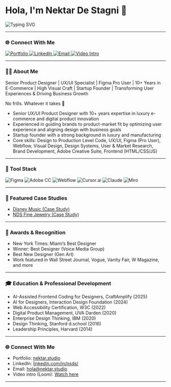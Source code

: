 </center>

# Hola, I'm Nektar De Stagni 👋

<img src="https://readme-typing-svg.demolab.com?font=Fira+Code&pause=1000&color=3AC0FF&width=600&lines=Senior+UX%2FUI+Product+Designer;Figma+Pro+User+%26+AI+Advocate;Designing+for+Impact+and+Accessibility" alt="Typing SVG"/>

---
### 🌐 Connect With Me
<p align="left">
  <a href="https://www.nektar.studio" target="_blank" rel="noopener noreferrer">
    <img src="https://img.shields.io/badge/Portfolio-nektar.studio-00BFFF?style=flat-square&logo=about-dot-me&logoColor=white" alt="Portfolio" />
  </a>
  <a href="https://www.linkedin.com/in/nsds/" target="_blank" rel="noopener noreferrer">
    <img src="https://img.shields.io/badge/LinkedIn-%230077B5.svg?style=flat-square&logo=linkedin&logoColor=white" alt="LinkedIn" />
  </a>
  <a href="mailto:hola@nektar.studio" target="_blank" rel="noopener noreferrer">
    <img src="https://img.shields.io/badge/Email-D14836?style=flat-square&logo=gmail&logoColor=white" alt="Email" />
  </a>
  <a href="https://www.loom.com/share/e1be8860e6c94b76a7f8cead4038c27f?sid=50ee921d-bbad-4588-adf7-b4e09d3f3b45" target="_blank" rel="noopener noreferrer">
    <img src="https://img.shields.io/badge/Loom-00B0EF?style=flat-square&logo=loom&logoColor=white" alt="Video Intro" />
  </a>
</p>



---


### 👩‍💻 About Me

Senior Product Designer | UX/UI Specialist | Figma Pro User | 10+ Years in E-Commerce | High Visual Craft | Startup Founder | Transforming User Experiences & Driving Business Growth

No frills. Whatever it takes 💪

- Senior UX/UI Product Designer with 10+ years expertise in luxury e-commerce and digital product innovation  
- Experienced in guiding brands to product-market fit by optimizing user experience and aligning design with business goals  
- Startup founder with a strong background in luxury and manufacturing
- Core skills: Design to Production Level Code, UX/UI, Figma (Pro User), Webflow, Visual Design, Design Systems, User & Market Research, Brand Development, Adobe Creative Suite, Frontend (HTML/CSS/JS)
  
---

### 🔧 Tool Stack

![Figma](https://img.shields.io/badge/Figma-0AC97F?style=flat-square&logo=figma&logoColor=white)
![Adobe CC](https://img.shields.io/badge/Adobe%20CC-F44336?style=flat-square&logo=adobe-creative-cloud)
![Webflow](https://img.shields.io/badge/Webflow-3549C6?style=flat-square&logo=webflow&logoColor=white)
![Cursor.ai](https://img.shields.io/badge/Cursor-FFBB00?style=flat-square)
![Claude](https://img.shields.io/badge/Claude-1B4965?style=flat-square)
![Miro](https://img.shields.io/badge/Miro-FFD600?style=flat-square&logo=miro)

---

### 📂 Featured Case Studies

- [Disney Music (Case Study)](https://www.nektar.studio/disney)
- [NDS Fine Jewelry (Case Study)](https://www.nektar.studio/nds)

---

### 🏅 Awards & Recognition

- New York Times: Miami’s Best Designer  
- Winner: Best Designer (Voice Media Group)  
- Best New Designer (Gen Art)  
- Work featured in Wall Street Journal, Vogue, Vanity Fair, W Magazine, and more  

---

### 🎓 Education & Professional Development

- AI-Assisted Frontend Coding for Designers, CraftAmplify (2025)  
- AI for Designers, Interaction Design Foundation (2024)  
- Web Accessibility Certification, W3C (2022)  
- Digital Product Management, UVA Darden (2020)  
- Enterprise Design Thinking, IBM (2020)  
- Design Thinking, Stanford d.school (2016)  
- Leadership Principles, Harvard (2014)  

---

### 🌐 Connect With Me

- Portfolio: [nektar.studio](https://www.nektar.studio/)  
- LinkedIn: [linkedin.com/in/nsds/](https://www.linkedin.com/in/nsds/)  
- Email: [hola@nektar.studio](mailto:hola@nektar.studio)  
- Video intro (Loom): [Watch here](https://www.loom.com/share/e1be8860e6c94b76a7f8cead4038c27f?sid=50ee921d-bbad-4588-adf7-b4e09d3f3b45)  

---
